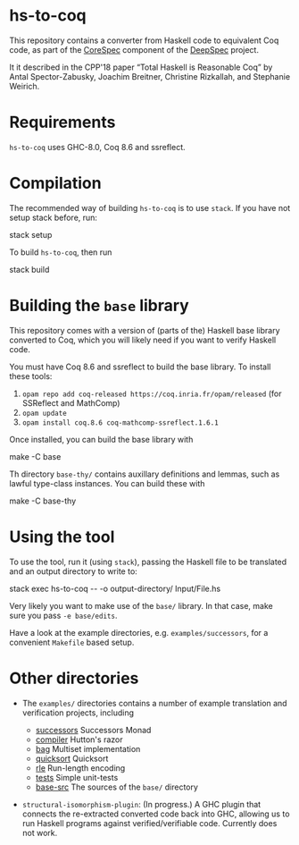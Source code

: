 # hs-to-coq

This repository contains a converter from Haskell code to equivalent Coq code,
as part of the [CoreSpec] component of the [DeepSpec] project.

It it described in the CPP'18 paper “Total Haskell is Reasonable Coq” by
Antal Spector-Zabusky, Joachim Breitner, Christine Rizkallah, and Stephanie Weirich.

# Requirements

`hs-to-coq` uses GHC-8.0, Coq 8.6 and ssreflect.

# Compilation

The recommended way of building `hs-to-coq` is to use `stack`. If you have not
setup stack before, run:

   stack setup

To build `hs-to-coq`, then run

   stack build

# Building the `base` library

This repository comes with a version of (parts of the) Haskell base library
converted to Coq, which you will likely need if you want to verify Haskell
code.

You must have Coq 8.6 and ssreflect to build the base library. To install
these tools:

  1. `opam repo add coq-released https://coq.inria.fr/opam/released` (for
     SSReflect and MathComp)
  2. `opam update`
  3. `opam install coq.8.6 coq-mathcomp-ssreflect.1.6.1`

Once installed, you can build the base library with

   make -C base

Th directory `base-thy/` contains auxillary definitions and lemmas, such as
lawful type-class instances. You can build these with

   make -C base-thy

# Using the tool

To use the tool, run it (using `stack`), passing the Haskell file to be
translated and an output directory to write to:

  stack exec hs-to-coq -- -o output-directory/ Input/File.hs

Very likely you want to make use of the `base/` library. In that case, make
sure you pass `-e base/edits`.

Have a look at the example directories, e.g. `examples/successors`, for a
convenient `Makefile` based setup.

# Other directories

* The `examples/` directories contains a number of example translation and
  verification projects, including

  * [successors](examples/successors) Successors Monad
  * [compiler](examples/compiler) Hutton's razor
  * [bag](examples/bag) Multiset implementation
  * [quicksort](examples/quicksort) Quicksort
  * [rle](examples/rle) Run-length encoding
  * [tests](examples/tests) Simple unit-tests
  * [base-src](examples/base-src) The sources of the `base/` directory

* `structural-isomorphism-plugin`: (In progress.)  A GHC plugin that connects
   the re-extracted converted code back into GHC, allowing us to run Haskell
   programs against verified/verifiable code.  Currently does not work.


[CoreSpec]: https://deepspec.org/entry/Project/Haskell+CoreSpec
[DeepSpec]: http://www.deepspec.org/
